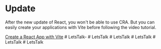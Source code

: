 # Update

After the new update of React, you won't be able to use CRA. But you can easily create your applications with Vite before following the video tutorial.

[Create a React App with Vite](https://github.com/safak/youtube23/tree/react-mini)
#   L e t s T a l k -  
 #   L e t s T a l k  
 #   L e t s T a l k  
 #   L e t s T a l k  
 #   L e t s T a l k  
 #   L e t s T a l k  
 